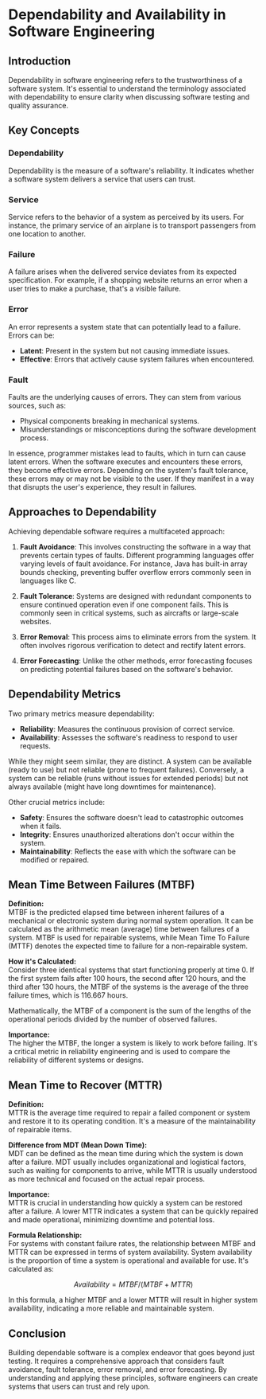 # Dependability and Availability in Software Engineering

## Introduction

Dependability in software engineering refers to the trustworthiness of a software system. It's essential to understand the terminology associated with dependability to ensure clarity when discussing software testing and quality assurance.

## Key Concepts

### Dependability

Dependability is the measure of a software's reliability. It indicates whether a software system delivers a service that users can trust.

### Service

Service refers to the behavior of a system as perceived by its users. For instance, the primary service of an airplane is to transport passengers from one location to another.

### Failure

A failure arises when the delivered service deviates from its expected specification. For example, if a shopping website returns an error when a user tries to make a purchase, that's a visible failure.

### Error

An error represents a system state that can potentially lead to a failure. Errors can be:
- **Latent**: Present in the system but not causing immediate issues.
- **Effective**: Errors that actively cause system failures when encountered.

### Fault

Faults are the underlying causes of errors. They can stem from various sources, such as:
- Physical components breaking in mechanical systems.
- Misunderstandings or misconceptions during the software development process.

In essence, programmer mistakes lead to faults, which in turn can cause latent errors. When the software executes and encounters these errors, they become effective errors. Depending on the system's fault tolerance, these errors may or may not be visible to the user. If they manifest in a way that disrupts the user's experience, they result in failures.

## Approaches to Dependability

Achieving dependable software requires a multifaceted approach:

1. **Fault Avoidance**: This involves constructing the software in a way that prevents certain types of faults. Different programming languages offer varying levels of fault avoidance. For instance, Java has built-in array bounds checking, preventing buffer overflow errors commonly seen in languages like C.

2. **Fault Tolerance**: Systems are designed with redundant components to ensure continued operation even if one component fails. This is commonly seen in critical systems, such as aircrafts or large-scale websites.

3. **Error Removal**: This process aims to eliminate errors from the system. It often involves rigorous verification to detect and rectify latent errors.

4. **Error Forecasting**: Unlike the other methods, error forecasting focuses on predicting potential failures based on the software's behavior.

## Dependability Metrics

Two primary metrics measure dependability:

- **Reliability**: Measures the continuous provision of correct service.
- **Availability**: Assesses the software's readiness to respond to user requests.

While they might seem similar, they are distinct. A system can be available (ready to use) but not reliable (prone to frequent failures). Conversely, a system can be reliable (runs without issues for extended periods) but not always available (might have long downtimes for maintenance).

Other crucial metrics include:

- **Safety**: Ensures the software doesn't lead to catastrophic outcomes when it fails.
- **Integrity**: Ensures unauthorized alterations don't occur within the system.
- **Maintainability**: Reflects the ease with which the software can be modified or repaired.

## Mean Time Between Failures (MTBF)

**Definition:**  
MTBF is the predicted elapsed time between inherent failures of a mechanical or electronic system during normal system operation. It can be calculated as the arithmetic mean (average) time between failures of a system. MTBF is used for repairable systems, while Mean Time To Failure (MTTF) denotes the expected time to failure for a non-repairable system.

**How it's Calculated:**  
Consider three identical systems that start functioning properly at time 0. If the first system fails after 100 hours, the second after 120 hours, and the third after 130 hours, the MTBF of the systems is the average of the three failure times, which is 116.667 hours.

Mathematically, the MTBF of a component is the sum of the lengths of the operational periods divided by the number of observed failures.

**Importance:**  
The higher the MTBF, the longer a system is likely to work before failing. It's a critical metric in reliability engineering and is used to compare the reliability of different systems or designs.

## Mean Time to Recover (MTTR)

**Definition:**  
MTTR is the average time required to repair a failed component or system and restore it to its operating condition. It's a measure of the maintainability of repairable items.

**Difference from MDT (Mean Down Time):**  
MDT can be defined as the mean time during which the system is down after a failure. MDT usually includes organizational and logistical factors, such as waiting for components to arrive, while MTTR is usually understood as more technical and focused on the actual repair process.

**Importance:**  
MTTR is crucial in understanding how quickly a system can be restored after a failure. A lower MTTR indicates a system that can be quickly repaired and made operational, minimizing downtime and potential loss.

**Formula Relationship:**  
For systems with constant failure rates, the relationship between MTBF and MTTR can be expressed in terms of system availability. System availability is the proportion of time a system is operational and available for use. It's calculated as:

$$Availability = MTBF/(MTBF + MTTR)$$

In this formula, a higher MTBF and a lower MTTR will result in higher system availability, indicating a more reliable and maintainable system.


## Conclusion

Building dependable software is a complex endeavor that goes beyond just testing. It requires a comprehensive approach that considers fault avoidance, fault tolerance, error removal, and error forecasting. By understanding and applying these principles, software engineers can create systems that users can trust and rely upon.
